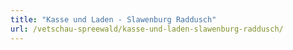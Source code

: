 ```yaml
---
title: "Kasse und Laden - Slawenburg Raddusch"
url: /vetschau-spreewald/kasse-und-laden-slawenburg-raddusch/
---
```

